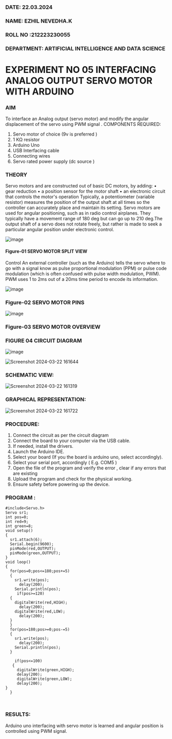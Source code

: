 ###  DATE: 22.03.2024

###  NAME: EZHIL NEVEDHA.K
###  ROLL NO :212223230055
###  DEPARTMENT: ARTIFICIAL INTELLIGENCE AND DATA SCIENCE


# EXPERIMENT NO 05 INTERFACING ANALOG OUTPUT SERVO MOTOR WITH ARDUINO

### AIM
To interface an Analog output (servo motor) and modify the angular displacement of the servo using PWM signal .
COMPONENTS REQUIRED:
1.	Servo motor of choice (9v is preferred )
2.	1 KΩ resistor 
3.	Arduino Uno 
4.	USB Interfacing cable 
5.	Connecting wires 
6.	Servo rated power supply (dc source )


### THEORY
Servo motors and are constructed out of basic DC motors, by adding:
•	 gear reduction
•	 a position sensor for the motor shaft
•	 an electronic circuit that controls the motor's operation
Typically, a potentiometer (variable resistor) measures the position of the output shaft at all times so the controller can accurately place and maintain its setting.
Servo motors are used for angular positioning, such as in radio control airplanes.  They typically have a movement range of 180 deg but can go up to 210 deg.The output shaft of a servo does not rotate freely, but rather is made to seek a particular angular position under electronic control. 


![image](https://user-images.githubusercontent.com/36288975/163544439-1f477927-fcd4-42f0-9ce4-c863fdbf1210.png)



#### Figure-01 SERVO MOTOR SPLIT VIEW 
Control 
An external controller (such as the Arduino) tells the servo where to go with a signal know as pulse proportional modulation (PPM) or pulse code modulation (which is often confused with pulse width modulation, PWM). PWM uses 1 to 2ms out of a 20ms time period to encode its information.
 
 
 ![image](https://user-images.githubusercontent.com/36288975/163544482-3027136f-7135-4f3d-a23f-8dc2fe04194d.png)

### Figure-02 SERVO MOTOR PINS

 ![image](https://user-images.githubusercontent.com/36288975/163544513-ca497421-e6ba-4f91-871f-5cfba77f22a8.png)


### Figure-03 SERVO MOTOR OVERVIEW 

 


 






### FIGURE 04 CIRCUIT DIAGRAM
 ![image](https://github.com/ezhilnevedha/EXPERIMENT-NO--05-INTERFACING-ANALOG-OUTPUT-SERVO-MOTOR-WITH-ARDUINO-/assets/140057992/894c16c6-9840-49ef-8acb-6fc2ffec338d)

![Screenshot 2024-03-22 161644](https://github.com/ezhilnevedha/EXPERIMENT-NO--05-INTERFACING-ANALOG-OUTPUT-SERVO-MOTOR-WITH-ARDUINO-/assets/140057992/bd370fe0-36cf-4f06-b650-eb39135df9fd)

### SCHEMATIC VIEW:
![Screenshot 2024-03-22 161319](https://github.com/ezhilnevedha/EXPERIMENT-NO--05-INTERFACING-ANALOG-OUTPUT-SERVO-MOTOR-WITH-ARDUINO-/assets/140057992/1216796f-f989-4956-8819-b58f9c6d5051)

### GRAPHICAL REPRESENTATION:
![Screenshot 2024-03-22 161722](https://github.com/ezhilnevedha/EXPERIMENT-NO--05-INTERFACING-ANALOG-OUTPUT-SERVO-MOTOR-WITH-ARDUINO-/assets/140057992/a1b5269c-581f-4a16-a0d7-6f47725f246c)


### PROCEDURE:
1.	Connect the circuit as per the circuit diagram 
2.	Connect the board to your computer via the USB cable.
3.	If needed, install the drivers.
4.	Launch the Arduino IDE.
5.	Select your board (If you the board is arduino uno, select accordingly).
6.	Select your serial port, accordingly ( E.g. COM5 )
7.	Open the file of the program  and verify the error , clear if any errors that are existing 
8.	Upload the program and check for the physical working. 
9.	Ensure safety before powering up the device.


### PROGRAM :
```
#include<Servo.h>
Servo sr1;
int pos=0;
int red=9;
int green=8;
void setup()
{
  sr1.attach(6);
  Serial.begin(9600);
  pinMode(red,OUTPUT);
  pinMode(green,OUTPUT);
}
void loop()
{
  for(pos=0;pos<=180;pos+=5)
  {
    sr1.write(pos);
      delay(200);
    Serial.println(pos);
     if(pos>=120)
  {
    digitalWrite(red,HIGH);
      delay(200);
    digitalWrite(red,LOW);
      delay(200);
  }
  }
  for(pos=180;pos>=0;pos-=5)
  {
    sr1.write(pos);
      delay(200);
    Serial.println(pos);
  }

    if(pos<=100)
   {
     digitalWrite(green,HIGH);
     delay(200);
     digitalWrite(green,LOW);
     delay(200);
}
  }
   
   
```









### RESULTS: 
Arduino uno interfacing with servo motor is learned and angular position is controlled using PWM signal.
